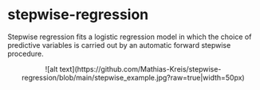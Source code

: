 # stepwise-regression
Stepwise regression fits a logistic regression model in which the choice of predictive variables is carried out by an automatic forward stepwise procedure.
<p align="center">
![alt text](https://github.com/Mathias-Kreis/stepwise-regression/blob/main/stepwise_example.jpg?raw=true|width=50px)
</p>


